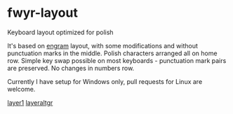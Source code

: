 # fwyr-layout
Keyboard layout optimized for polish

It's based on [engram](https://github.com/binarybottle/engram/) layout, with some modifications and without punctuation marks in the middle. Polish characters arranged all on home row. Simple key swap possible on most keyboards - punctuation mark pairs are preserved. No changes in numbers row.

Currently I have setup for Windows only, pull requests for Linux are welcome.

[layer1](https://github.com/AKmatiAK/fwyr-layout/blob/main/ukladpl.jpg)
[layeraltgr](https://github.com/AKmatiAK/fwyr-layout/blob/main/ukladplAltGr.jpg)
